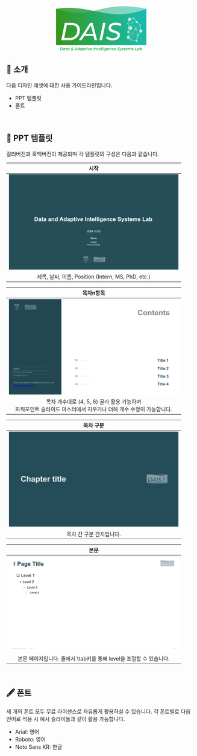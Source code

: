 <div align="center">

<!-- logo -->
<img src="./_logo/DAIS_logo_RGB/4x/color@4x.png" width="240"/>

</div> 

## 👋 소개
다음 디자인 애셋에 대한 사용 가이드라인입니다.
- PPT 템플릿
- 폰트


<br />

## 📝 PPT 템플릿
컬러버전과 흑백버전이 제공되며 각 템플릿의 구성은 다음과 같습니다.

|시작|
|:---:|
|<img src="./_ref/start.png" width="450"/>|
|제목, 날짜, 이름, Position (Intern, MS, PhD, etc.)|


|목차n항목|
|:---:|
|<img src="./_ref/contents.png" width="450"/>|
|목차 개수대로 (4, 5, 6) 골라 활용 가능하며 <br> 파워포인트 슬라이드 마스터에서 지우거나 더해 개수 수정이 가능합니다.|

|목차 구분|
|:---:|
|<img src="./_ref/divider.png" width="450"/>|
|목차 간 구분 간지입니다.|

|본문|
|:---:|
|<img src="./_ref/text.png" width="450"/>|
|본문 페이지입니다. 줄에서 \tab키를 통해 level을 조절할 수 있습니다.|


<br />

## 🖋️ 폰트
세 개의 폰트 모두 무료 라이센스로 자유롭게 활용하실 수 있습니다. 각 폰트별로 다음 언어로 적용 시 예시 슬라이들과 같이 활용 가능합니다.

- Arial: 영어
- Roboto: 영어
- Noto Sans KR: 한글

<br />

